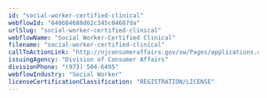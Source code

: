 ```yaml
---
id: "social-worker-certified-clinical"
webflowId: "640b84688d62c345c04687da"
urlSlug: "social-worker-certified-clinical"
webflowName: "Social Worker-Certified Clinical"
filename: "social-worker-certified-clinical"
callToActionLink: "http://njconsumeraffairs.gov/sw/Pages/applications.aspx"
issuingAgency: "Division of Consumer Affairs"
divisionPhone: "(973) 504-6495"
webflowIndustry: "Social Worker"
licenseCertificationClassification: "REGISTRATION/LICENSE"
---
```


